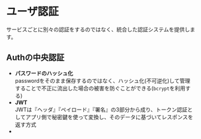 # ユーザ認証
サービスごとに別々の認証をするのではなく、統合した認証システムを提供します。

## Authの中央認証
- **パスワードのハッシュ化**<br>
    passwordをそのまま保存するのではなく、ハッシュ化(不可逆化)して管理することで不正に流出した場合の被害を防ぐことができる(`bcrypt`を利用する)
- **JWT**<br>
    JWTは『ヘッダ』『ペイロード』『署名』の3部分から成り、トークン認証としてアプリ側で秘密鍵を使って変換し、そのデータに基づいてレスポンスを返す方式
- 
